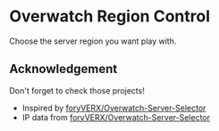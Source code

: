 # Overwatch Region Control
Choose the server region you want play with.

## Acknowledgement
Don't forget to check those projects!
* Inspired by [foryVERX/Overwatch-Server-Selector](https://github.com/foryVERX/Overwatch-Server-Selector)
* IP data from [foryVERX/Overwatch-Server-Selector](https://github.com/foryVERX/Overwatch-Server-Selector)
